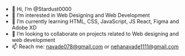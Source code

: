 - 👋 Hi, I’m @Stardust0000
- 👀 I’m interested in Web Designing and Web Development
- 🌱 I’m currently learning HTML, CSS, JavaScript, JS React, Figma and Adobe XD
- 💞️ I’m looking to collaborate on projects related to Web designing and web development
- 📫 Reach me: navade078@gmail.com or nehanavade1111@gmail.com

<!---
Stardust0000/Stardust0000 is a ✨ special ✨ repository because its `README.md` (this file) appears on your GitHub profile.
You can click the Preview link to take a look at your changes.
--->
